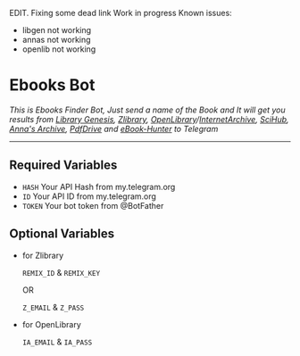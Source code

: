EDIT. Fixing some dead link Work in progress
Known issues: 

- libgen not working
- annas not working
- openlib not working

# Ebooks Bot

*This is Ebooks Finder Bot, Just send a name of the Book and It will get you results from [Library Genesis](https://libgen.li/), [Zlibrary](http://z-lib.org/), [OpenLibrary](https://openlibrary.org)/[InternetArchive](https://archive.org/), [SciHub](https://sci-hub.se/), [Anna's Archive](https://annas-archive.org/), [PdfDrive](https://pdfdrive.to) and [eBook-Hunter](https://ebook-hunter.org/) to Telegram*

---

## Required Variables

- `HASH` Your API Hash from my.telegram.org
- `ID` Your API ID from my.telegram.org
- `TOKEN` Your bot token from @BotFather

## Optional Variables

* for Zlibrary

    `REMIX_ID` & `REMIX_KEY` 
    
    OR
    
    `Z_EMAIL` & `Z_PASS`

* for OpenLibrary

    `IA_EMAIL` & `IA_PASS`
